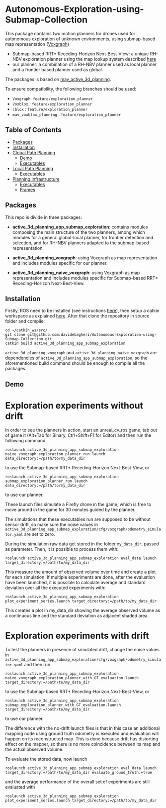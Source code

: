 # Autonomous-Exploration-using-Submap-Collection
This package contains two motion planners for drones used for autonomous exploration of unknown environments, using submap-based map representation ([Voxgraph](https://github.com/ethz-asl/voxgraph))
- Submap-based RRT* Receding-Horizon Next-Best-View: a unique RH-NBV exploration planner using the map lookup system described [here](https://www.cs.cmu.edu/~kaess/pub/Ho18iros.pdf)
- our planner: a combination of a RH-NBV planner used as local planner and a frontier based planner used as global.

The packages is based on [mav_active_3d_planning](https://github.com/ethz-asl/mav_active_3d_planning).

To ensure compatibility, the following branches should be used:
* `Voxgraph`: `feature/exploration_planner`
* `Voxblox` : `feature/exploration_planner`
* `Cblox` : `feature/exploration_planner`
* `mav_voxblox_planning` : `feature/exploration_planner`

## Table of Contents
- [Packages](#packages)
- [Installation](#installation)
- [Global Path Planning](#global-path-planning)
  - [Demo](#demo)
  - [Executables](#executables)
- [Local Path Planning](#local-path-planning)
  - [Executables](#executables)
- [Planning Infrastructure](#planning-infrastructure)
  - [Executables](#executables)
  - [Frames](#frames)
## Packages
This repo is divide in three packages:
- **active_3d_planning_app_submap_exploration**:
contains modules composing the main structure of the two planners, among which modules for a general global-local planner, for frontier detection and selection, and for RH-NBV planners adapted to the submap-based representation.  

- **active_3d_planning_voxgraph**:
using Voxgraph as map representation and includes modules specific for our planner.
  
- **active_3d_planning_naive_voxgraph**:
using Voxgraph as map representation and includes modules specific for Submap-based RRT* Receding-Horizon Next-Best-View.

## Installation
Firstly, ROS need to be installed (see instructions [here](http://wiki.ros.org/Installation/Ubuntu)), then setup a catkin workspace as explained [here](http://wiki.ros.org/catkin/Tutorials/create_a_workspace).
After that clone the repository in source folder and compile:
```
cd ~/catkin_ws/src/
git clone git@github.com:davidebagheri/Autonomous-Exploration-using-Submap-Collection.git
catkin build active_3d_planning_app_submap_exploration 
```
`active_3d_planning_voxgraph` and `active_3d_planning_naive_voxgraph` are dependencies of `active_3d_planning_app_submap_exploration`, so the aforementioned build command should be enough to compile all the packages.

## Demo
# Exploration experiments without drift
In order to see the planners in action, start an unreal_cv_ros game, tab out of game it (Alt+Tab for Binary, Ctrl+Shift+F1 for Editor) and then run the following command:
```
roslaunch active_3d_planning_app_submap_exploration naive_voxgraph_exploration_planner_run.launch data_directory:=/path/to/my_data_dir
```
to use the Submap-based RRT* Receding-Horizon Next-Best-View, or 
```
roslaunch active_3d_planning_app_submap_exploration submap_exploration_planner_run.launch data_directory:=/path/to/my_data_dir
```
to use our planner.

These launch files simulate a Firefly drone in the game, which is free to move around in the game for 30 minutes guided by the planner.

The simulations that these executables run are supposed to be without sensor drift, so make sure the noise values in `active_3d_planning_app_submap_exploration/cfg/voxgraph/odometry_simulator.yaml` are set to zero.

During the simulation raw data get stored in the folder `my_data_dir`, passed as parameter. Then, it is  possible to process them with:
```
roslaunch active_3d_planning_app_submap_exploration eval_data.launch target_directory:=/path/to/my_data_dir
```
This measure the amount of observed volume over time and create a plot for each simulation. 
If multiple experiments are done, after the evaluation have been launched, it is possible to calculate average and standard deviation over all the executed experiments with:
```
roslaunch active_3d_planning_app_submap_exploration plot_experiment_series.launch target_directory:=/path/to/my_data_dir
```
This creates a plot in my_data_dir showing the average observed volume as a continuous line and the standard deviation as adjacent shaded area.

# Exploration experiments with drift
To test the planners in presence of simulated drift, change the noise values in `active_3d_planning_app_submap_exploration/cfg/voxgraph/odometry_simulator.yaml` and then run:
```
roslaunch active_3d_planning_app_submap_exploration naive_voxgraph_exploration_planner_with_GT_evaluation.launch target_directory:=/path/to/my_data_dir
```
to use the Submap-based RRT* Receding-Horizon Next-Best-View, or 
```
roslaunch active_3d_planning_app_submap_exploration submap_exploration_planner_with_GT_evaluation.launch target_directory:=/path/to/my_data_dir
```
to use our planner.

The difference with the no-drift launch files is that in this case an additional mapping node using ground truth odometry is executed and evaluation will happen on its reconstructed map. This is done because drift has distorting effect on the mapper, so there is no more coincidence between its map and the actual observed volume.

To evaluate the stored data, now launch
```
roslaunch active_3d_planning_app_submap_exploration eval_data.launch target_directory:=/path/to/my_data_dir evaluate_ground_truth:=true
```

and the average performance of the overall set of experiments are still evaluated with  
```
roslaunch active_3d_planning_app_submap_exploration plot_experiment_series.launch target_directory:=/path/to/my_data_dir
```
